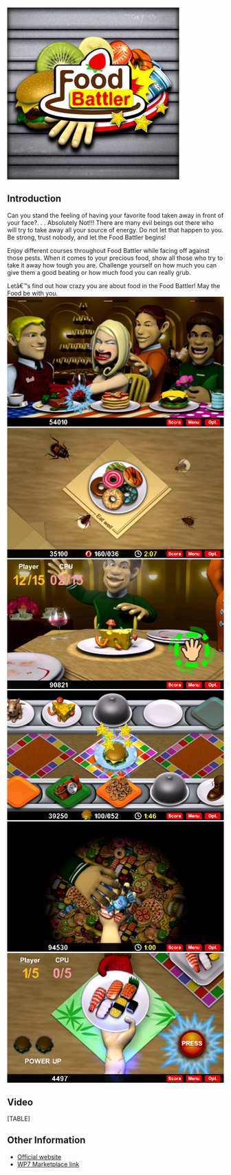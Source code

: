 ![FoodBattlerWebLogo.png](/media/migrated_media-FoodBattlerWebLogo.png)

## Introduction

Can you stand the feeling of having your favorite food taken away in front of your face?. . . Absolutely Not!!! There are many evil beings out there who will try to take away all your source of energy. Do not let that happen to you. Be strong, trust nobody, and let the Food Battler begins!

Enjoy different courses throughout Food Battler while facing off against those pests. When it comes to your precious food, show all those who try to take it away how tough you are. Challenge yourself on how much you can give them a good beating or how much food you can really grub.

Letâ€™s find out how crazy you are about food in the Food Battler! May the Food be with you. ![FoodBattlerScreenshot01.png](/media/migrated_media-FoodBattlerScreenshot01.png) ![FoodBattlerScreenshot02.png](/media/migrated_media-FoodBattlerScreenshot02.png) ![FoodBattlerScreenshot03.png](/media/migrated_media-FoodBattlerScreenshot03.png) ![FoodBattlerScreenshot04.png](/media/migrated_media-FoodBattlerScreenshot04.png) ![FoodBattlerScreenshot05.png](/media/migrated_media-FoodBattlerScreenshot05.png) ![FoodBattlerScreenshot06.png](/media/migrated_media-FoodBattlerScreenshot06.png)

## Video

[TABLE]

## Other Information

-   [Official website](http://www.DuadDuck.com)
-   [WP7 Marketplace link](http://www.windowsphone.com/en-US/apps/06a85b1e-d8d5-4961-85d8-dfe7b0783098)
